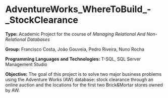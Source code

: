 # AdventureWorks_WhereToBuild_-_StockClearance

**Type:** Academic Project for the course of *Managing Relational And Non-Relational Databases*

**Group:** Francisco Costa, João Gouveia, Pedro Riveira, Nuno Rocha

**Programming Languages and Technologies:** T-SQL, SQL Server Management Studio

**Objective:** The goal of this project is to solve two major business problems using the Adventure Works (AW) database: stock clearance through an online auction and the locations for the first two Brick&amp;Mortar stores owned by AW.
